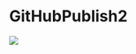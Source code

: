 # GitHubPublish2

<a href="https://azuredeploy.net/" target="repository=https://github.com/gauravanandwhiz/GitHubPublish2.git">
    <img src="http://azuredeploy.net/deploybutton.png"/>
</a>
